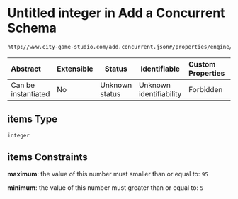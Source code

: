 # Untitled integer in Add a Concurrent Schema

```txt
http://www.city-game-studio.com/add.concurrent.json#/properties/engine/properties/royalties/items
```




| Abstract            | Extensible | Status         | Identifiable            | Custom Properties | Additional Properties | Access Restrictions | Defined In                                                                               |
| :------------------ | ---------- | -------------- | ----------------------- | :---------------- | --------------------- | ------------------- | ---------------------------------------------------------------------------------------- |
| Can be instantiated | No         | Unknown status | Unknown identifiability | Forbidden         | Allowed               | none                | [add-concurrent.schema.json\*](../out/add-concurrent.schema.json "open original schema") |

## items Type

`integer`

## items Constraints

**maximum**: the value of this number must smaller than or equal to: `95`

**minimum**: the value of this number must greater than or equal to: `5`
